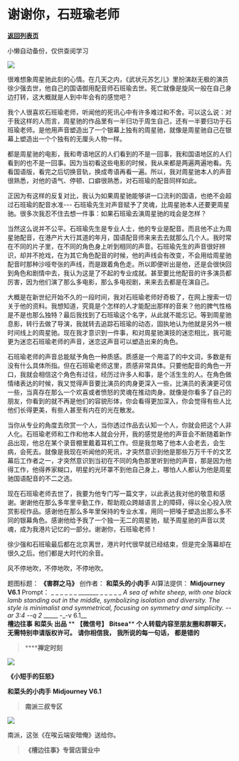 # 谢谢你，石班瑜老师

[**返回列表页**](/gzh/槽边往事)

小懒自动备份，仅供查阅学习

![](https://mmbiz.qpic.cn/mmbiz_jpg/Ia6gU9JNtkq5PUIgVibOeZhqbP1HLwHOrlq2bIoibMy2WibBBmp7e74UgHqtmt0ptlT09zicxZqcWIuPkicoklJgPvA/640?wx_fmt=jpeg&from;=appmsg)

很难想象周星驰此刻的心情。在几天之内，《武状元苏乞儿》里扮演赵无极的演员徐少强去世，他自己的国语御用配音师石班瑜去世。死亡就像是旋风一般在自己身边打转，这大概就是人到中年会有的感觉吧？

我个人很喜欢石班瑜老师，听闻他的死讯心中有许多难过和不舍。可以这么说：对于我这样的人而言，周星驰的作品里有一半归功于周生自己，还有一半要归功于石班瑜老师。是他用声音塑造出了一个银幕上独有的周星驰，就像是周星驰自己在银幕上塑造出一个个独有的无厘头人物一样。

都是周星驰的电影，我和粤语地区的人们看到的不是一回事，我和国语地区的人们看到的也不是一回事。因为当初看这些电影的时候，我从来都是两遍两遍地看。先看国语版，看完之后切换音轨，换成粤语再看一遍。所以，我对周星驰本人的声音很熟悉，对他的语气、停顿、口癖很熟悉，对石班瑜的配音同样如此。

正因为有这样的反复对比，我认为如果周星驰能够讲一口流利的国语，也绝不会超过石班瑜的配音水准---
石班瑜先生对声音赋予了灵魂，比周星驰本人还要更周星驰。很多次我忍不住去想一件事：如果石班瑜去演周星驰的戏会是怎样？

当然这么说并不公平。石班瑜先生是专业人士，他的专业是配音。而且他不止为周星驰配音，在港产片大行其道的年月，国语配音师来来去去就那么几个人。我时常在不同的片子里，在不同的角色身上听到相同的声音。石班瑜先生的声音很好辨识，却并不抢戏，在为其它角色配音的时候，他的声线会有改变，不会用给周星驰配音时那种沙哑夸张的声线，而是跟着角色走。所以即便听出是他，还是会很快回到角色和剧情中去，我认为这是了不起的专业成就。甚至要比他配音的许多演员都厉害，因为他们演了那么多电影，那么多电视剧，来来去去都是在演自己。

大概是在新世纪开始不久的一段时间，我对石班瑜老师好奇极了，在网上搜索一切关于他的资料。我想知道，究竟是个怎样的人才能配出那样的音来？他的脾气性格是不是也那么独特？最后我找到了石班瑜这个名字，从此就不能忘记。等到周星驰息影，转行去做了导演，我就转去追踪石班瑜的动态，固执地认为他就是另外一根时间线上的周星驰。现在我才意识到一件事，和对周星驰演技的迷恋相比，我可能更为迷恋石班瑜老师的声音，迷恋这声音可以塑造出来的角色。

石班瑜老师的声音总能赋予角色一种质感。质感是一个用滥了的中文词，多数是有没有什么具体所指。但在石班瑜老师这里，质感非常具体。只要他配音的角色一开口，我就会相信这个角色有过往，经历过许多人和事，是个活生生的人。在角色做情绪表达的时候，我又觉得声音要比演员的肉身更深入一些，比演员的表演更可信一些，当真存在那么一个欢喜或者愤怒的灵魂在推动肉身。就像是你看多了自己的朋友，你看到的就不再是他们的容貌形体，你会看得更加深入，你会觉得有些人比他们长得更美，有些人甚至有内在的光在散发。

当你从专业的角度去欣赏一个人，当你透过作品去认知一个人，你就会把这个人非人化。石班瑜老师和工作和他本人就会分开，我的感觉是他的声音会不断随着新作品出现，他总在某个录音棚里戴着耳机工作。但是我忽略了他本人会老去，会生病，会死去。就像是我现在听闻他的死讯，才突然意识到他是那些万万千千的文艺幕后工作者之一，才突然意识到当初在不同的角色那里听到他的声音，那是因为他得工作，他得养家糊口，明星的光环罩不到他自己身上，哪怕人人都认为他是周星驰国语配音的不二之选。

现在石班瑜老师去世了，我要为他专门写一篇文字，以此表达我对他的敬意和感谢。谢谢他在那么多年里辛勤工作，帮助观众跨越语言上的障碍，得以全心投入欣赏影视作品。感谢他在那么多年里保持的专业水准，用同一把嗓子塑造出那么多不同的银幕角色。感谢他给予我了一个独一无二的周星驰，赋予周星驰的声音以灵魂，成为我港片记忆的一部分。谢谢你，石班瑜老师！

徐少强和石班瑜最后都在北京离世，港片时代很早就已经结束，但是完全落幕却在很久之后。他们都是大时代的余音。

风不停地吹，不停地吹，不停地吹。

  

题图标题： **《害群之马》** 创作者： **和菜头的小肉手** AI算法提供： **Midjourney V6.1** Prompt： _ _ _ _
_ _ _______ _ _ _ _ _ _A sea of white sheep, with one black lamb standing out
in the middle, symbolizing isolation and diversity. The style is minimalist
and symmetrical, focusing on symmetry and simplicity. --ar 3:4 --q 2_ _____
-_-v 6.1__  
 **槽边往事** **和菜头 出品** ** **【微信号】** **Bitsea**** **个人转载内容至朋友圈和群聊天，无需特别申请版权许可。**
**请你相信我，** **我所说的每一句话，** **都是错的**

>  ******禅定时刻**

![](https://mmbiz.qpic.cn/mmbiz_jpg/Ia6gU9JNtkq5PUIgVibOeZhqbP1HLwHOrOVe2r9aOIofX8xCYjNicE5G65HRHdZbq89iaJzWWpNQFtBtuEpJGcxJw/640?wx_fmt=jpeg&from;=appmsg)

 **《小短手的狂怒》**

 **和菜头的小肉手** **Midjourney V6.1**

>  **南派三叔专区**

![](https://mmbiz.qpic.cn/mmbiz_jpg/Ia6gU9JNtkq5PUIgVibOeZhqbP1HLwHOrwKhyKSJKUCwoNs4MJgafpicET7bLIyWBz8TIDkGjh8k0f8BgUoYLv0w/640?wx_fmt=jpeg&from;=appmsg)

南派，这张《在唉云端安暗俺》送给你。

>  **《槽边往事》专营店营业中**


